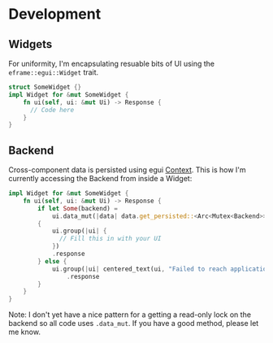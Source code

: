 # Development

## Widgets

For uniformity, I'm encapsulating resuable bits of UI using the `eframe::egui::Widget` trait.

```rust
struct SomeWidget {}
impl Widget for &mut SomeWidget {
    fn ui(self, ui: &mut Ui) -> Response {
      // Code here
    }
}
```

## Backend

Cross-component data is persisted using egui [Context](https://docs.rs/egui/latest/egui/struct.Context.html).
This is how I'm currently accessing the Backend from inside a Widget:

```rust
impl Widget for &mut SomeWidget {
    fn ui(self, ui: &mut Ui) -> Response {
        if let Some(backend) =
            ui.data_mut(|data| data.get_persisted::<Arc<Mutex<Backend>>>(egui::Id::new("backend")))
        {
            ui.group(|ui| {
              // Fill this in with your UI
            })
            .response
        } else {
            ui.group(|ui| centered_text(ui, "Failed to reach application backend."))
                .response
        }
    }
}
```

Note: I don't yet have a nice pattern for a getting a read-only lock on the backend so all code uses `.data_mut`.
If you have a good method, please let me know.
